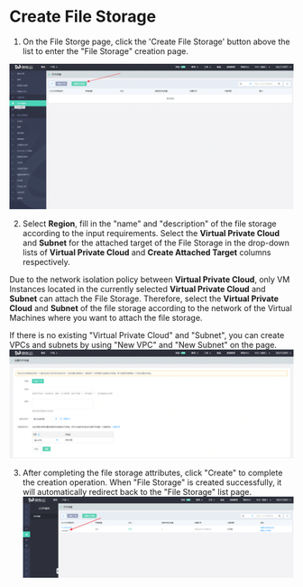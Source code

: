 # Create File Storage

1. On the File Storge page, click the 'Create File Storage' button above the list to enter the "File Storage" creation page.

![create-button](../../../../image/Cloud-File-Service/create_button.png)

2. Select **Region**, fill in the "name" and "description" of the file storage according to the input requirements. Select the **Virtual Private Cloud** and **Subnet** for the attached target of the File Storage in the drop-down lists of **Virtual Private Cloud** and **Create Attached Target** columns respectively.

Due to the network isolation policy between **Virtual Private Cloud**, only VM Instances located in the currently selected **Virtual Private Cloud** and **Subnet** can attach the File Storage. Therefore, select the **Virtual Private Cloud** and **Subnet** of the file storage according to the network of the Virtual Machines where you want to attach the file storage.

If there is no existing "Virtual Private Cloud" and "Subnet", you can create VPCs and subnets by using "New VPC" and "New Subnet" on the page.
![fs_creating](../../../../image/Cloud-File-Service/fs_creating.png)


3. After completing the file storage attributes, click "Create" to complete the creation operation. When "File Storage" is created successfully, it will automatically redirect back to the "File Storage" list page.
![fs_created](../../../../image/Cloud-File-Service/fs_created.png)
